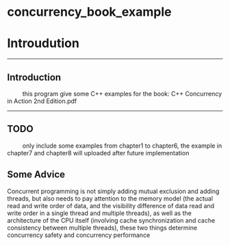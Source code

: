 # concurrency_book_example

# Introudution
***
## Introduction
$\qquad$ this program give some C++ examples for the book: C++ Concurrency in Action 2nd Edition.pdf
***

## TODO
$\qquad$ only include some examples from chapter1 to chapter6, the example in chapter7 and chapter8 will uploaded after future implementation

## Some Advice
Concurrent programming is not simply adding mutual exclusion and adding threads, but also needs to pay attention to the memory model (the actual read and write order of data, and the visibility difference of data read and write order in a single thread and multiple threads), as well as the architecture of the CPU itself (involving cache synchronization and cache consistency between multiple threads), these two things determine concurrency safety and concurrency performance
